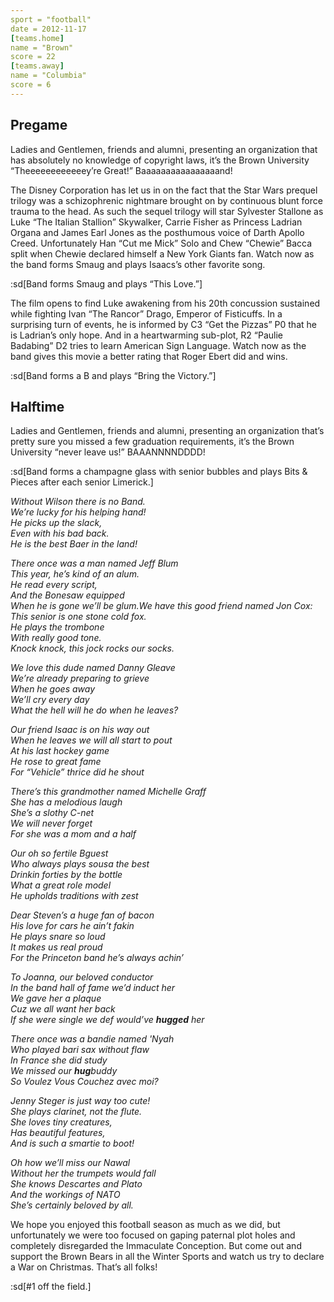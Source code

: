 ```yaml
---
sport = "football"
date = 2012-11-17
[teams.home]
name = "Brown"
score = 22
[teams.away]
name = "Columbia"
score = 6
---
```


## Pregame

Ladies and Gentlemen, friends and alumni, presenting an organization that has absolutely no knowledge of copyright laws, it’s the Brown University “Theeeeeeeeeeeey’re Great!” Baaaaaaaaaaaaaaaand!

The Disney Corporation has let us in on the fact that the Star Wars prequel trilogy was a schizophrenic nightmare brought on by continuous blunt force trauma to the head. As such the sequel trilogy will star Sylvester Stallone as Luke “The Italian Stallion” Skywalker, Carrie Fisher as Princess Ladrian Organa and James Earl Jones as the posthumous voice of Darth Apollo Creed. Unfortunately Han “Cut me Mick” Solo and Chew “Chewie” Bacca split when Chewie declared himself a New York Giants fan. Watch now as the band forms Smaug and plays Isaacs’s other favorite song.

:sd[Band forms Smaug and plays “This Love.”]

The film opens to find Luke awakening from his 20th concussion sustained while fighting Ivan “The Rancor” Drago, Emperor of Fisticuffs. In a surprising turn of events, he is informed by C3 “Get the Pizzas” P0 that he is Ladrian’s only hope. And in a heartwarming sub-plot, R2 “Paulie Badabing” D2 tries to learn American Sign Language. Watch now as the band gives this movie a better rating that Roger Ebert did and wins.

:sd[Band forms a B and plays “Bring the Victory.”]

## Halftime

Ladies and Gentlemen, friends and alumni, presenting an organization that’s pretty sure you missed a few graduation requirements, it’s the Brown University “never leave us!” BAAANNNNDDDD!

:sd[Band forms a champagne glass with senior bubbles and plays Bits & Pieces after each senior Limerick.]

_Without Wilson there is no Band.\
We’re lucky for his helping hand!\
He picks up the slack,\
Even with his bad back.\
He is the best Baer in the land!_

_There once was a man named Jeff Blum\
This year, he’s kind of an alum.\
He read every script,\
And the Bonesaw equipped\
When he is gone we’ll be glum.We have this good friend named Jon Cox:\
This senior is one stone cold fox.\
He plays the trombone\
With really good tone.\
Knock knock, this jock rocks our socks._

_We love this dude named Danny Gleave\
We’re already preparing to grieve\
When he goes away\
We’ll cry every day\
What the hell will he do when he leaves?_

_Our friend Isaac is on his way out\
When he leaves we will all start to pout\
At his last hockey game\
He rose to great fame\
For “Vehicle” thrice did he shout_

_There’s this grandmother named Michelle Graff\
She has a melodious laugh\
She’s a slothy C-net\
We will never forget\
For she was a mom and a half_

_Our oh so fertile Bguest\
Who always plays sousa the best\
Drinkin forties by the bottle\
What a great role model\
He upholds traditions with zest_

_Dear Steven’s a huge fan of bacon\
His love for cars he ain’t fakin\
He plays snare so loud\
It makes us real proud\
For the Princeton band he’s always achin’_

_To Joanna, our beloved conductor\
In the band hall of fame we’d induct her\
We gave her a plaque\
Cuz we all want her back\
If she were single we def would’ve **hugged** her_

_There once was a bandie named 'Nyah\
Who played bari sax without flaw\
In France she did study\
We missed our **hug**buddy\
So Voulez Vous Couchez avec moi?_

_Jenny Steger is just way too cute!\
She plays clarinet, not the flute.\
She loves tiny creatures,\
Has beautiful features,\
And is such a smartie to boot!_

_Oh how we’ll miss our Nawal\
Without her the trumpets would fall\
She knows Descartes and Plato\
And the workings of NATO\
She’s certainly beloved by all._

We hope you enjoyed this football season as much as we did, but unfortunately we were too focused on gaping paternal plot holes and completely disregarded the Immaculate Conception. But come out and support the Brown Bears in all the Winter Sports and watch us try to declare a War on Christmas. That’s all folks!

:sd[#1 off the field.]
